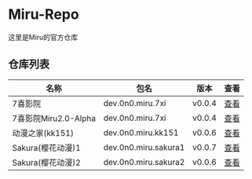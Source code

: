 
# Miru-Repo

这里是Miru的官方仓库

## 仓库列表
|  名称   | 包名 | 版本 | 查看 |
|  ----   | ---- | --- | ---  |
| 7喜影院 | dev.0n0.miru.7xi | v0.0.4 | [查看](https://github.com/miru-project/repo/blob/main/repo/7xi.js) |
| 7喜影院Miru2.0-Alpha | dev.0n0.miru.7xi | v0.0.4 | [查看](https://github.com/miru-project/repo/blob/main/repo/dev.0n0.miru.7xi.js) |
| 动漫之家(kk151) | dev.0n0.miru.kk151 | v0.0.6 | [查看](https://github.com/miru-project/repo/blob/main/repo/kk151.js) |
| Sakura(樱花动漫)1 | dev.0n0.miru.sakura1 | v0.0.7 | [查看](https://github.com/miru-project/repo/blob/main/repo/sakura1.js) |
| Sakura(樱花动漫)2 | dev.0n0.miru.sakura2 | v0.0.6 | [查看](https://github.com/miru-project/repo/blob/main/repo/sakura2.js) |
